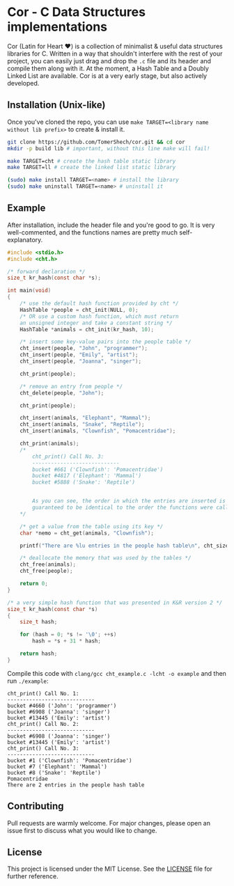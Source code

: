 # Cor - C Data Structures implementations

Cor (Latin for Heart ❤️) is a collection of minimalist & useful data structures libraries for C.
Written in a way that shouldn't interfere with the rest of your project, you can easily just drag and drop the `.c` file and its header and compile them along with it.
At the moment, a Hash Table and a Doubly Linked List are available. Cor is at a very early stage, but also actively developed.

## Installation (Unix-like)
Once you've cloned the repo, you can use `make TARGET=<library name without lib prefix>` to create & install it.
```sh
git clone https://github.com/TomerShech/cor.git && cd cor
mkdir -p build lib # important, without this line make will fail!

make TARGET=cht # create the hash table static library
make TARGET=ll # create the linked list static library

(sudo) make install TARGET=<name> # install the library
(sudo) make uninstall TARGET=<name> # uninstall it
```

## Example
After installation, include the header file and you're good to go. It is very well-commented, and the functions names are pretty much self-explanatory.
```c
#include <stdio.h>
#include <cht.h>

/* forward declaration */
size_t kr_hash(const char *s);

int main(void)
{
	/* use the default hash function provided by cht */
	HashTable *people = cht_init(NULL, 0);
	/* OR use a custom hash function, which must return
	an unsigned integer and take a constant string */
	HashTable *animals = cht_init(kr_hash, 10);

	/* insert some key-value pairs into the people table */
	cht_insert(people, "John", "programmer");
	cht_insert(people, "Emily", "artist");
	cht_insert(people, "Joanna", "singer");

	cht_print(people);

	/* remove an entry from people */
	cht_delete(people, "John");

	cht_print(people);

	cht_insert(animals, "Elephant", "Mammal");
	cht_insert(animals, "Snake", "Reptile");
	cht_insert(animals, "Clownfish", "Pomacentridae");

	cht_print(animals);
	/*
		cht_print() Call No. 3:
		----------------------------
		bucket #661 ('Clownfish': 'Pomacentridae')
		bucket #4817 ('Elephant': 'Mammal')
		bucket #5888 ('Snake': 'Reptile')


		As you can see, the order in which the entries are inserted is not
		guaranteed to be identical to the order the functions were called.
	*/

	/* get a value from the table using its key */
	char *nemo = cht_get(animals, "Clownfish");

	printf("There are %lu entries in the people hash table\n", cht_size(people));

	/* deallocate the memory that was used by the tables */
	cht_free(animals);
	cht_free(people);

	return 0;
}

/* a very simple hash function that was presented in K&R version 2 */
size_t kr_hash(const char *s)
{
	size_t hash;

	for (hash = 0; *s != '\0'; ++s)
		hash = *s + 31 * hash;

	return hash;
}
```

Compile this code with `clang/gcc cht_example.c -lcht -o example` and then run `./example`:

```
cht_print() Call No. 1:
----------------------------
bucket #4660 ('John': 'programmer') 
bucket #6908 ('Joanna': 'singer') 
bucket #13445 ('Emily': 'artist') 
cht_print() Call No. 2:
----------------------------
bucket #6908 ('Joanna': 'singer') 
bucket #13445 ('Emily': 'artist') 
cht_print() Call No. 3:
----------------------------
bucket #1 ('Clownfish': 'Pomacentridae') 
bucket #7 ('Elephant': 'Mammal') 
bucket #8 ('Snake': 'Reptile') 
Pomacentridae
There are 2 entries in the people hash table
```

## Contributing
Pull requests are warmly welcome. For major changes, please open an issue first to discuss what you would like to change.

## License
This project is licensed under the MIT License. See the [LICENSE](https://github.com/TomerShech/cor/blob/master/LICENSE) file for further reference.
